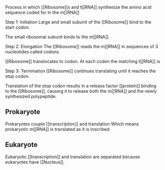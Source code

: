 Process in which [[Ribosome]]s and t[[RNA]] synthesize the amino acid sequence coded for in the m[[RNA]]

Step 1: Initiation
Large and small subunit of the [[Ribosome]] bind to the start codon.

The small ribosomal subunit binds to the m[[RNA]].

Step 2: Elongation
The [[Ribosome]] reads the m[[RNA]] in sequences of 3 nucleotides called codons.

[[Ribosome]] translocates to codon. At each codon the matching t[[RNA]] is 

Step 3: Termination
[[Ribosome]] continues translating until it reaches the stop codon.

Translation of the stop codon results in a release factor [[protein]] binding to the [[Ribosome]], causing it to release both the m[[RNA]] and the newly synthesized polypeptide.

## Prokaryote
Prokaryotes couple [[transcription]] and translation
Which means prokaryotic m[[RNA]] is translated as it is inscribed.

## Eukaryote
Eukaryotic [[transcription]] and translation are separated because eukaryotes have [[Nucleus]].